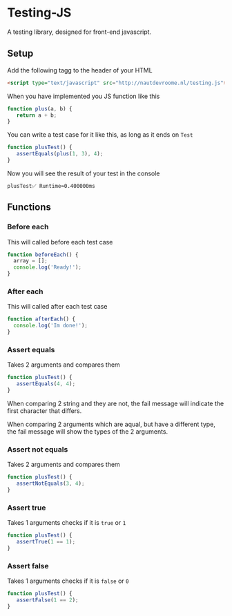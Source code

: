 # Testing-JS
A testing library, designed for front-end javascript.

## Setup
Add the following tagg to the header of your HTML
```html
<script type="text/javascript" src="http://nautdevroome.nl/testing.js"></script>
```

When you have implemented you JS function like this
```js
function plus(a, b) {
   return a + b;
}
```

You can write a test case for it like this, as long as it ends on ``Test``
```js
function plusTest() {
   assertEquals(plus(1, 3), 4);
}
```

Now you will see the result of your test in the console
```
plusTest✅ Runtime≈0.400000ms
```

## Functions

### Before each
This will called before each test case
```js
function beforeEach() {
  array = [];
  console.log('Ready!');
}
```

### After each
This will called after each test case
```js
function afterEach() {
  console.log('Im done!');
}
```

### Assert equals
Takes 2 arguments and compares them
```js
function plusTest() {
   assertEquals(4, 4);
}
```
When comparing 2 string and they are not, the fail message will indicate the first character that differs.

When comparing 2 arguments which are aqual, but have a different type, the fail message will show the types of the 2 arguments.

### Assert not equals
Takes 2 arguments and compares them
```js
function plusTest() {
   assertNotEquals(3, 4);
}
```

### Assert true
Takes 1 arguments checks if it is ``true`` or ``1``
```js
function plusTest() {
   assertTrue(1 == 1);
}
```

### Assert false
Takes 1 arguments checks if it is ``false`` or ``0``
```js
function plusTest() {
   assertFalse(1 == 2);
}
```
